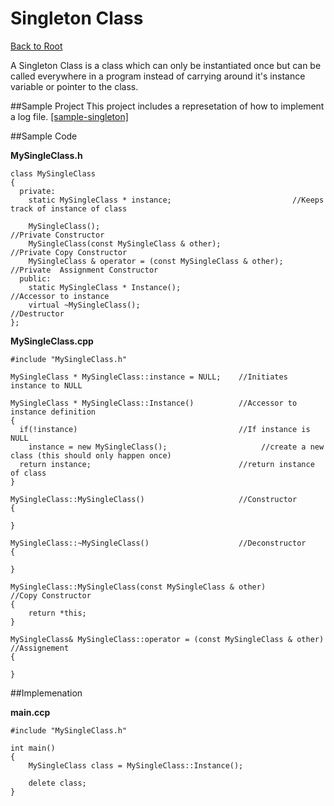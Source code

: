 Singleton Class
===============

[Back to Root](../../../../README.md)

A Singleton Class is a class which can only be instantiated once but can be called everywhere in a program instead of carrying around it's instance variable or pointer to the class.

##Sample Project
This project includes a represetation of how to implement a log file. [[sample-singleton]](sample-singleton.zip)

##Sample Code

**MySingleClass.h**

    class MySingleClass
    {
      private:
        static MySingleClass * instance;                           //Keeps track of instance of class

        MySingleClass();                                           //Private Constructor
        MySingleClass(const MySingleClass & other);                //Private Copy Constructor
        MySingleClass & operator = (const MySingleClass & other);  //Private  Assignment Constructor
      public:
        static MySingleClass * Instance();                         //Accessor to instance
        virtual ~MySingleClass();                                  //Destructor
    };

**MySingleClass.cpp**

    #include "MySingleClass.h"

    MySingleClass * MySingleClass::instance = NULL;    //Initiates instance to NULL

    MySingleClass * MySingleClass::Instance()          //Accessor to instance definition
    {
      if(!instance)                                    //If instance is NULL
        instance = new MySingleClass();                     //create a new class (this should only happen once)
      return instance;                                 //return instance of class
    }

    MySingleClass::MySingleClass()                     //Constructor
    {

    }

    MySingleClass::~MySingleClass()                    //Deconstructor
    {

    }

    MySingleClass::MySingleClass(const MySingleClass & other)               //Copy Constructor
    {
        return *this;
    }

    MySingleClass& MySingleClass::operator = (const MySingleClass & other)  //Assignement 
    {

    }

##Implemenation

  **main.ccp**
    
    #include "MySingleClass.h"

    int main()
    {
        MySingleClass class = MySingleClass::Instance();

        delete class;
    }
